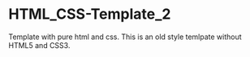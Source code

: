 # HTML_CSS-Template_2
Template with pure html and css. This is an old style temlpate without HTML5 and CSS3.
